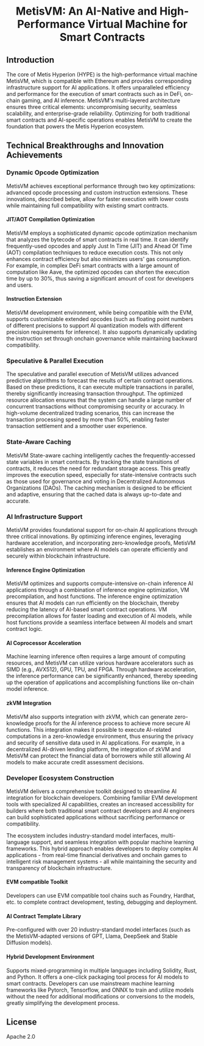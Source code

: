 <h1 align="center">MetisVM: An AI-Native and High-Performance Virtual Machine for Smart Contracts</h1>

## Introduction

The core of Metis Hyperion (HYPE) is the high-performance virtual machine MetisVM, which is compatible with Ethereum and provides corresponding infrastructure support for AI applications. It offers unparalleled efficiency and performance for the execution of smart contracts such as in DeFi, on-chain gaming, and AI inference. MetisVM's multi-layered architecture ensures three critical elements: uncompromising security, seamless scalability, and enterprise-grade reliability. Optimizing for both traditional smart contracts and AI-specific operations enables MetisVM to create the foundation that powers the Metis Hyperion ecosystem.

## Technical Breakthroughs and Innovation Achievements

### Dynamic Opcode Optimization

MetisVM achieves exceptional performance through two key optimizations: advanced opcode processing and custom instruction extensions. These innovations, described below, allow for faster execution with lower costs while maintaining full compatibility with existing smart contracts.

#### JIT/AOT Compilation Optimization

MetisVM employs a sophisticated dynamic opcode optimization mechanism that analyzes the bytecode of smart contracts in real time. It can identify frequently-used opcodes and apply Just In Time (JIT) and Ahead Of Time (AOT) compilation techniques to reduce execution costs. This not only enhances contract efficiency but also minimizes users' gas consumption. For example, in complex DeFi smart contracts with a large amount of computation like Aave, the optimized opcodes can shorten the execution time by up to 30%, thus saving a significant amount of cost for developers and users.

#### Instruction Extension

MetisVM development environment, while being compatible with the EVM, supports customizable extended opcodes (such as floating point numbers of different precisions to support AI quantization models with different precision requirements for inference). It also supports dynamically updating the instruction set through onchain governance while maintaining backward compatibility.

### Speculative & Parallel Execution

The speculative and parallel execution of MetisVM utilizes advanced predictive algorithms to forecast the results of certain contract operations. Based on these predictions, it can execute multiple transactions in parallel, thereby significantly increasing transaction throughput. The optimized resource allocation ensures that the system can handle a large number of concurrent transactions without compromising security or accuracy. In high-volume decentralized trading scenarios, this can increase the transaction processing speed by more than 50%, enabling faster transaction settlement and a smoother user experience.

### State-Aware Caching

MetisVM State-aware caching intelligently caches the frequently-accessed state variables in smart contracts. By tracking the state transitions of contracts, it reduces the need for redundant storage access. This greatly improves the execution speed, especially for state-intensive contracts such as those used for governance and voting in Decentralized Autonomous Organizations (DAOs). The caching mechanism is designed to be efficient and adaptive, ensuring that the cached data is always up-to-date and accurate.

### AI Infrastructure Support

MetisVM provides foundational support for on-chain AI applications through three critical innovations. By optimizing inference engines, leveraging hardware acceleration, and incorporating zero-knowledge proofs, MetisVM establishes an environment where AI models can operate efficiently and securely within blockchain infrastructure.

#### Inference Engine Optimization

MetisVM optimizes and supports compute-intensive on-chain inference AI applications through a combination of inference engine optimization, VM precompilation, and host functions. The inference engine optimization ensures that AI models can run efficiently on the blockchain, thereby reducing the latency of AI-based smart contract operations. VM precompilation allows for faster loading and execution of AI models, while host functions provide a seamless interface between AI models and smart contract logic.

#### AI Coprocessor Acceleration

Machine learning inference often requires a large amount of computing resources, and MetisVM can utilize various hardware accelerators such as SIMD (e.g., AVX512), GPU, TPU, and FPGA. Through hardware acceleration, the inference performance can be significantly enhanced, thereby speeding up the operation of applications and accomplishing functions like on-chain model inference.

#### zkVM Integration

MetisVM also supports integration with zkVM, which can generate zero-knowledge proofs for the AI inference process to achieve more secure AI functions. This integration makes it possible to execute AI-related computations in a zero-knowledge environment, thus ensuring the privacy and security of sensitive data used in AI applications. For example, in a decentralized AI-driven lending platform, the integration of zkVM and MetisVM can protect the financial data of borrowers while still allowing AI models to make accurate credit assessment decisions.

### Developer Ecosystem Construction

MetisVM delivers a comprehensive toolkit designed to streamline AI integration for blockchain developers. Combining familiar EVM development tools with specialized AI capabilities, creates an increased accessibility for builders where both traditional smart contract developers and AI engineers can build sophisticated applications without sacrificing performance or compatibility.

The ecosystem includes industry-standard model interfaces, multi-language support, and seamless integration with popular machine learning frameworks. This hybrid approach enables developers to deploy complex AI applications - from real-time financial derivatives and onchain games to intelligent risk management systems - all while maintaining the security and transparency of blockchain infrastructure.

#### EVM compatible Toolkit

Developers can use EVM compatible tool chains such as Foundry, Hardhat, etc. to complete contract development, testing, debugging and deployment.

#### AI Contract Template Library

Pre-configured with over 20 industry-standard model interfaces (such as the MetisVM-adapted versions of GPT, Llama, DeepSeek and Stable Diffusion models).

#### Hybrid Development Environment

Supports mixed-programming in multiple languages including Solidity, Rust, and Python. It offers a one-click packaging tool process for AI models to smart contracts. Developers can use mainstream machine learning frameworks like Pytorch, Tensorflow, and ONNX to train and utilize models without the need for additional modifications or conversions to the models, greatly simplifying the development process.

## License

Apache 2.0
